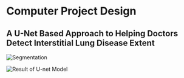 # Computer Project Design
## A U-Net Based Approach to Helping Doctors Detect Interstitial Lung Disease Extent

![Segmentation](./img/report1.png)

![Result of U-net Model](./img/report2.png)

